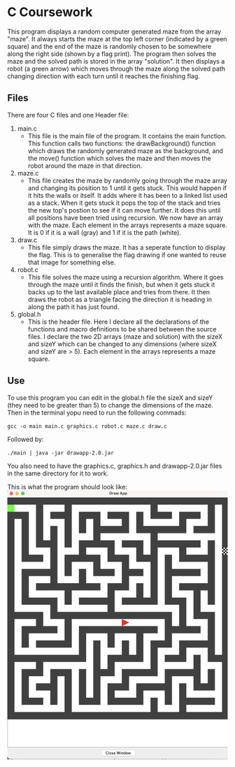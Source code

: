 # C Coursework

This program displays a random computer generated maze from the array "maze". It always starts the maze at the top left corner (indicated by a green square) and the end of the maze is randomly chosen to be somewhere along the right side (shown by a flag print). The program then solves the maze and the solved path is stored in the array "solution".  It then displays a robot (a green arrow) which moves through the maze along the solved path changing direction with each turn until it reaches the finishing flag.

## Files

There are four C files and one Header file:

1. main.c
    * This file is the main file of the program. It contains the main function. This function calls two functions: the drawBackground() function which draws the randomly generated maze as the background, and the move() function which solves the maze and then moves the robot around the maze in that direction.
2. maze.c
    * This file creates the maze by randomly going through the maze array and changing its position to 1 until it gets stuck. This would happen if it hits the walls or itself. It adds where it has been to a linked list used as a stack. When it gets stuck it pops the top of the stack and tries the new top's postion to see if it can move further. It does this until all positions have been tried using recursion. We now have an array with the maze. Each element in the arrays represents a maze square. It is  0 if it is a wall (gray) and 1 if it is the path (white).
3. draw.c
    * This file simply draws the maze. It has a seperate function to display the flag. This is to generalise the flag drawing if one wanted to reuse that image for something else.
4. robot.c
    * This file solves the maze using a recursion algorithm. Where it goes through the maze until it finds the finish, but when it gets stuck it backs up to the last available place and tries from there. It then draws the robot as a triangle facing the direction it is heading in along the path it has just found.
5. global.h
    * This is the header file. Here I declare all the declarations of the functions and macro definitions to be shared between the source files. I declare the two 2D arrays (maze and solution) with the sizeX and sizeY which can be changed to any dimensions (where sizeX and sizeY are > 5). Each element in the arrays represents a maze square.

## Use

To use this program you can edit in the global.h file the sizeX and sizeY (they need to be greater than 5) to change the dimensions of the maze. Then in the terminal yopu need to run the following commads:
```
gcc -o main main.c graphics.c robot.c maze.c draw.c
```
Followed by:
```
./main | java -jar drawapp-2.0.jar
``` 
You also need to have the graphics.c, graphics.h and drawapp-2.0.jar files in the same directory for it to work.


This is what the program should look like:
![The program](maze.jpg)
